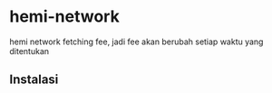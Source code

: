 # hemi-network
hemi network fetching fee, jadi fee akan berubah setiap waktu yang ditentukan

## Instalasi
